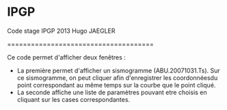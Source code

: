 IPGP
=====================================

Code stage IPGP 2013 Hugo JAEGLER

=====================================


Ce code permet d'afficher deux fenêtres :
  * La première permet d'afficher un sismogramme (ABU.20071031.Ts).
Sur ce sismogramme, on peut cliquer afin d'enregistrer les coordonnéesdu point correspondant au même temps
sur la courbe que le point cliqué. 
  * La seconde affiche une liste de paramètres pouvant etre choisis en cliquant sur les cases correspondantes.

